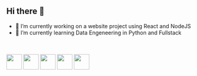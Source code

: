 ## Hi there 👋

- 🔭 I’m currently working on a website project using React and NodeJS
- 🌱 I’m currently learning Data Engeneering in Python and Fullstack

<div>
  <a href="https://github.com/matheuspolim42" />
</div>

<div style="display: inline-block">
  <br />
  <br />
  <img align="center" alt="" height="40" width="40" src="https://cdn.jsdelivr.net/gh/devicons/devicon@latest/icons/typescript/typescript-original.svg" /> 
  <img align="center" alt="" height="40" width="40" src="https://cdn.jsdelivr.net/gh/devicons/devicon@latest/icons/react/react-original.svg" /> 
  <img align="center" alt="" height="40" width="40" src="https://cdn.jsdelivr.net/gh/devicons/devicon@latest/icons/cplusplus/cplusplus-original.svg" /> 
  <img align="center" alt="" height="40" width="40" src="https://cdn.jsdelivr.net/gh/devicons/devicon@latest/icons/nodejs/nodejs-original-wordmark.svg" /> 
  <img align="center" alt="" height="40" width="40" src="https://cdn.jsdelivr.net/gh/devicons/devicon@latest/icons/python/python-original.svg" /> 
</div>
